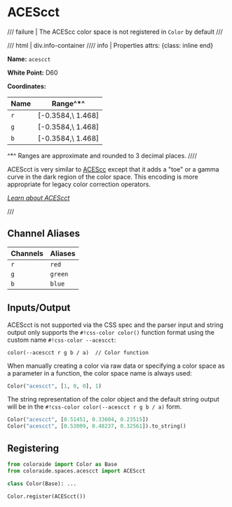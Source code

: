 # ACEScct

/// failure | The ACEScc color space is not registered in `Color` by default
///

/// html | div.info-container
//// info | Properties
    attrs: {class: inline end}

**Name:** `acescct`

**White Point:** D60

**Coordinates:**

Name | Range^\*^
---- | -----
`r`  | [-0.3584,\ 1.468]
`g`  | [-0.3584,\ 1.468]
`b`  | [-0.3584,\ 1.468]

^\*^ Ranges are approximate and rounded to 3 decimal places.
////

ACEScct is very similar to [ACEScc](./acescc.md) except that it adds a "toe" or a gamma curve in the dark region of the
color space. This encoding is more appropriate for legacy color correction operators.

_[Learn about ACEScct](https://docs.acescentral.com/specifications/acescct/)_

///

## Channel Aliases

Channels | Aliases
-------- | -------
`r`      | `red`
`g`      | `green`
`b`      | `blue`

## Inputs/Output

ACEScct is not supported via the CSS spec and the parser input and string output only supports the
`#!css-color color()` function format using the custom name `#!css-color --acescct`:

```css-color
color(--acescct r g b / a)  // Color function
```

When manually creating a color via raw data or specifying a color space as a parameter in a function, the color
space name is always used:

```py
Color("acescct", [1, 0, 0], 1)
```

The string representation of the color object and the default string output will be in the
`#!css-color color(--acescct r g b / a)` form.

```py play
Color("acescct", [0.51451, 0.33604, 0.23515])
Color("acescct", [0.53009, 0.48237, 0.32561]).to_string()
```

## Registering

```py
from coloraide import Color as Base
from coloraide.spaces.acescct import ACEScct

class Color(Base): ...

Color.register(ACEScct())
```
